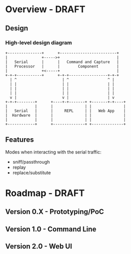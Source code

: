 # Overview - DRAFT

## Design

### High-level design diagram

```
+---------------+      +-------------------------+
|               +----->+                         |
|   Serial      |      |   Command and Capture   |
|   Processor   |      |        Component        |
|               +<-----+                         |
+-+-+-----------+      +-+-+-----------------+-+-+
  | ^                    | ^                 ^ |
  | |                    | |                 | |
  | |                    | |                 | |
  | |                    | |                 | |
  v |                    v |                 | v
+-+-+--------+      +----+-+-------+ +-------+-+----+
|            |      |              | |              |
|   Serial   |      |     REPL     | |   Web App    |
|  Hardware  |      |              | |              |
|            |      |              | |              |
+------------+      +--------------+ +--------------+
```



## Features

Modes when interacting with the serial traffic:
* sniff/passthrough
* replay
* replace/substitute

# Roadmap - DRAFT

## Version 0.X - Prototyping/PoC

## Version 1.0 - Command Line

## Version 2.0 - Web UI
